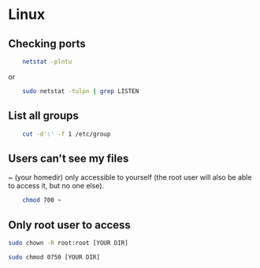 # Linux 

## Checking ports

```bash
    netstat -plntu
``` 
   or
```bash
    sudo netstat -tulpn | grep LISTEN
```
## List all groups

```bash
    cut -d':' -f 1 /etc/group
```
## Users can't see my files

~ (your homedir) only accessible to yourself (the root user will also be able to access it, but no one else).

```bash
    chmod 700 ~
```
## Only root user to access

```bash
sudo chown -R root:root [YOUR DIR]

sudo chmod 0750 [YOUR DIR]
```

